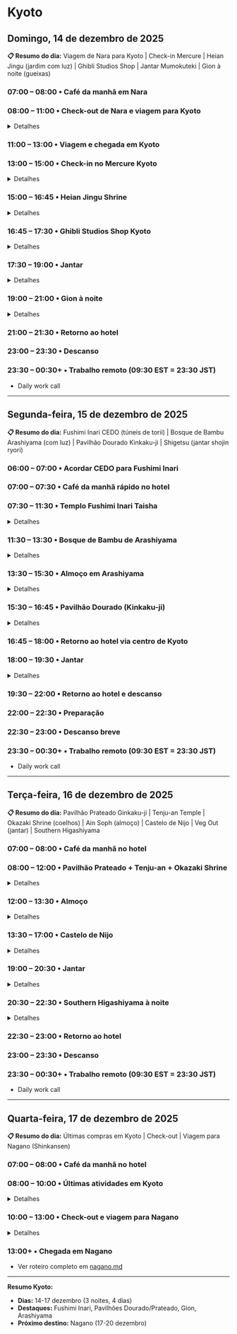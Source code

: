 # Kyoto

## Domingo, 14 de dezembro de 2025

**📋 Resumo do dia:** Viagem de Nara para Kyoto | Check-in Mercure | Heian Jingu (jardim com luz) | Ghibli Studios Shop | Jantar Mumokuteki | Gion à noite (gueixas)

### 07:00 – 08:00 • Café da manhã em Nara

### 08:00 – 11:00 • Check-out de Nara e viagem para Kyoto

<details>
<summary>Detalhes</summary>

- Check-out do hotel em Nara
- **Transporte:** JR Nara Line de Nara Station até Kyoto Station
- **Duração:** 35-45 min
- **Custo:** ¥720 (~R$ 26 / $5 USD) com Suica/Pasmo | Fonte: Hyperdia
- Organizar malas com souvenirs de Nara

</details>

### 11:00 – 13:00 • Viagem e chegada em Kyoto

### 13:00 – 15:00 • Check-in no Mercure Kyoto

<details>
<summary>Detalhes</summary>

- Check-in oficial 15:00
- Deixar malas, refresh

</details>

### 15:00 – 16:45 • Heian Jingu Shrine

<details>
<summary>Detalhes</summary>

- **Entrada:** ¥600 para o jardim (~R$ 22 / $4 USD)
- Santuário de 1895 mas impressionante
- ENORME torii vermelho - um dos maiores do Japão
- Jardim japonês com ponte coberta e lagoas (melhor com luz natural)
- Arquitetura reproduz Palácio Imperial da era Heian
- **💡 Estratégia:** Visitar enquanto há luz (sunset ~16:45)

</details>

### 16:45 – 17:30 • Ghibli Studios Shop Kyoto

<details>
<summary>Detalhes</summary>

- **Localização:** Verificar Google Maps - "ghibli store kyoto"
- Loja oficial do Studio Ghibli
- Caixas cegas do Totoro (~¥400-500 / ~R$ 15 / $3 USD)
- Pelúcias, souvenirs, itens colecionáveis
- IMPERDÍVEL para fãs! Perfeito para fim de tarde

</details>

### 17:30 – 19:00 • Jantar

<details>
<summary>Detalhes</summary>

**Opção vegetariana:**
- **Mumokuteki Cafe** (Central Kyoto) - Vegan/Vegetarian orgânico | ¥1200-2000 (~R$ 44-73 / $8-14 USD)
- Ambiente descolado, menu variado
- Opções veganas claramente marcadas

</details>

### 19:00 – 21:00 • Gion à noite

<details>
<summary>Detalhes</summary>

- Bairro histórico das gueixas/maikos
- Ruas de pedra preservadas
- Hanamikoji Street - rua principal
- Chance de ver geishas/maikos (melhor horário 17h-18h, mas à noite também possível)
- **RESPEITO:** Não tocar ou parar geishas. Fotografar de longe

</details>

### 21:00 – 21:30 • Retorno ao hotel

### 23:00 – 23:30 • Descanso

### 23:30 – 00:30+ • Trabalho remoto (09:30 EST = 23:30 JST)
- Daily work call

---

## Segunda-feira, 15 de dezembro de 2025

**📋 Resumo do dia:** Fushimi Inari CEDO (túneis de torii) | Bosque de Bambu Arashiyama (com luz) | Pavilhão Dourado Kinkaku-ji | Shigetsu (jantar shojin ryori)

### 06:00 – 07:00 • Acordar CEDO para Fushimi Inari

### 07:00 – 07:30 • Café da manhã rápido no hotel

### 07:30 – 11:30 • Templo Fushimi Inari Taisha

<details>
<summary>Detalhes</summary>

- **Entrada:** FREE, aberto 24h
- **CRUCIAL: Chegar BEM CEDO (7h-8h)** para evitar multidões
- FAMOSO pelos milhares de torii gates vermelhos formando túneis
- Trilha de 2-3h até topo do Monte Inari com vistas
- Dedicado ao deus do arroz e prosperidade
- **Transporte:** JR Nara Line até Inari Station (5 min do templo)
- FOTOS nos túneis sem turistas - imperdível!
- Mini-shrines ao longo do caminho

</details>

### 11:30 – 13:30 • Bosque de Bambu de Arashiyama

<details>
<summary>Detalhes</summary>

- **Entrada:** FREE
- Floresta de bambu ICÔNICA - bambus até 20m
- Som do vento = "patrimônio sonoro" do Japão
- Caminho principal 400m
- **Transporte:** JR Sanin Line até Saga-Arashiyama Station (~15-20 min de Inari)
- **💡 Estratégia:** Visitar enquanto há luz (sunset ~16:45) - experiência visual muito melhor!
- Explorar ruelas laterais com menos turistas
- Próximo: Templo Tenryu-ji e ponte Togetsukyo

</details>

### 13:30 – 15:30 • Almoço em Arashiyama

<details>
<summary>Detalhes</summary>

**Opções vegetarianas locais:**
- Restaurantes próximos ao bosque de bambu
- Procurar opções vegetarianas/shojin ryori na área

</details>

### 15:30 – 16:45 • Pavilhão Dourado (Kinkaku-ji)

<details>
<summary>Detalhes</summary>

- **Transporte:** Ônibus ou trem para Kinkaku-ji (~30-45 min)
- **Entrada:** ¥500 adultos (~R$ 18 / $3.50 USD)
- Templo Zen LITERALMENTE coberto de OURO REAL
- Patrimônio UNESCO desde 1994
- INSPIRAÇÃO para Johto em Pokémon Gold/Silver
- Reflexo no lago Kyoko Chi (Mirror Pond) - icônico
- **💡 Estratégia:** Visitar fim de tarde com luz dourada (ótimo para fotos)

</details>

### 16:45 – 18:00 • Retorno ao hotel via centro de Kyoto

### 18:00 – 19:30 • Jantar

<details>
<summary>Detalhes</summary>

**Opção vegetariana:**
- **Choice** (perto de Nishiki Market) - Vegan ramen | ¥900-1300 (~R$ 33-47 / $6-9 USD)
- Um dos melhores ramen veganos de Kyoto
- Vários sabores de caldo
- Pode ter fila

</details>

### 19:30 – 22:00 • Retorno ao hotel e descanso

### 22:00 – 22:30 • Preparação

### 22:30 – 23:00 • Descanso breve

### 23:30 – 00:30+ • Trabalho remoto (09:30 EST = 23:30 JST)
- Daily work call

---

## Terça-feira, 16 de dezembro de 2025

**📋 Resumo do dia:** Pavilhão Prateado Ginkaku-ji | Tenju-an Temple | Okazaki Shrine (coelhos) | Ain Soph (almoço) | Castelo de Nijo | Veg Out (jantar) | Southern Higashiyama

### 07:00 – 08:00 • Café da manhã no hotel

### 08:00 – 12:00 • Pavilhão Prateado + Tenju-an + Okazaki Shrine

<details>
<summary>Detalhes</summary>

**Ginkaku-ji:**
- **Entrada:** ¥500 adultos (~R$ 18 / $3.50 USD)
- **Horário:** Inverno 9h-16h30
- CONTRAPARTE do Golden Pavilion - inspiração para Pokémon Silver
- NÃO é coberto de prata, mas luz da lua reflete criando aparência prateada
- Jardim de MUSGO deslumbrante
- Jardim de areia seca única
- **💡 Estratégia:** Visitar de manhã com luz natural para apreciar jardins

**Tenju-an Temple (dentro de Nanzen-ji):**
- **Entrada:** ¥500 (~R$ 18 / $3.50 USD)
- HIDDEN GEM - muitos visitantes perdem!
- Jardins japoneses ESPETACULARES com lagos, pontes
- Menos turistas, perfeito para fotos tranquilas

**Okazaki Shrine (Rabbit Shrine):**
- **Entrada:** FREE
- Santuário ADORÁVEL famoso por coelhos de pedra e cerâmica
- **💡 Estratégia:** Visitar de manhã enquanto há luz para fotos dos coelhos

</details>

### 12:00 – 13:30 • Almoço

<details>
<summary>Detalhes</summary>

**Opção vegetariana:**
- **Ain Soph** (Kawaramachi) - 100% Vegan | ¥1500-2500 (~R$ 55-91 / $11-18 USD)
- Panquecas veganas e pratos diversos
- Parte da cadeia Ain Soph

</details>

### 13:30 – 17:00 • Castelo de Nijo

<details>
<summary>Detalhes</summary>

- **Entrada:** ¥800 (~R$ 29 / $5.50 USD)
- **Horário:** 8h45-17h
- Patrimônio UNESCO - residência dos shoguns Tokugawa
- FAMOSO "nightingale floor" - piso que chia para detectar intrusos
- Pinturas deslumbrantes nas portas deslizantes (fusuma)
- Jardim japonês com carpas e pinheiros centenários
- Demonstra poder dos shogun vs imperadores

</details>

### 19:00 – 20:30 • Jantar

<details>
<summary>Detalhes</summary>

**Opção vegetariana:**
- **Veg Out** (Kiyamachi) - 100% Vegan comfort food | ¥1000-1800 (~R$ 36-66 / $7-13 USD)
- Burgers, wraps, bowls
- Casual, ótimo para almoço/jantar rápido

</details>

### 20:30 – 22:30 • Southern Higashiyama à noite

<details>
<summary>Detalhes</summary>

- Kiyomizu-dera area (iluminado à noite se houver evento especial)
- Yasaka Pagoda
- Ninenzaka e Sannenzaka - ruas de pedra preservadas
- Lojas de artesanato e cafés
- Muitos alugam kimonos para fotos

</details>

### 22:30 – 23:00 • Retorno ao hotel

### 23:00 – 23:30 • Descanso

### 23:30 – 00:30+ • Trabalho remoto (09:30 EST = 23:30 JST)
- Daily work call

---

## Quarta-feira, 17 de dezembro de 2025

**📋 Resumo do dia:** Últimas compras em Kyoto | Check-out | Viagem para Nagano (Shinkansen)

### 07:00 – 08:00 • Café da manhã no hotel

### 08:00 – 10:00 • Últimas atividades em Kyoto

<details>
<summary>Detalhes</summary>

- Últimas compras em Gion ou Sanjo Dori
- Fotos finais
- Organizar malas

</details>

### 10:00 – 13:00 • Check-out e viagem para Nagano

<details>
<summary>Detalhes</summary>

- Check-out do Mercure Kyoto (11:00)
- **Transporte:** Hokuriku Shinkansen de Kyoto Station até Nagano Station
- **Duração:** ~2h30-3h (via Tokyo ou direto se disponível)
- **Custo:** ¥10,000-13,000 (~R$ 365-474 / $70-90 USD) com JR Pass coberto
- Almoço no trem ou na estação

</details>

### 13:00+ • Chegada em Nagano
- Ver roteiro completo em [nagano.md](./nagano.md)

---

**Resumo Kyoto:**
- **Dias:** 14-17 dezembro (3 noites, 4 dias)
- **Destaques:** Fushimi Inari, Pavilhões Dourado/Prateado, Gion, Arashiyama
- **Próximo destino:** Nagano (17-20 dezembro)
